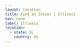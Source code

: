 ```yaml
---
layout: location
title: Find an Issuer | Illinois
nav: none
label: Illinois
location:
  - state: IL
    country: US
---
```

